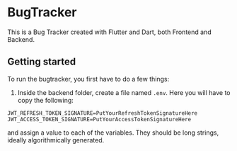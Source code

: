 # BugTracker
This is a Bug Tracker created with Flutter and Dart, both Frontend and Backend.

## Getting started
To run the bugtracker, you first have to do a few things:
1. Inside the backend folder, create a file named `.env`. Here you will have to copy the following:
```
JWT_REFRESH_TOKEN_SIGNATURE=PutYourRefreshTokenSignatureHere
JWT_ACCESS_TOKEN_SIGNATURE=PutYourAccessTokenSignatureHere
```
and assign a value to each of the variables. They should be long strings, ideally algorithmically generated.